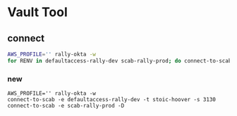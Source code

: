# Vault Tool

## connect
```sh
AWS_PROFILE='' rally-okta -w
for RENV in defaultaccess-rally-dev scab-rally-prod; do connect-to-scab -D -e ${RENV}; done
```

### new

```
AWS_PROFILE='' rally-okta -w
connect-to-scab -e defaultaccess-rally-dev -t stoic-hoover -s 3130
connect-to-scab -e scab-rally-prod -D
```
<!--stackedit_data:
eyJoaXN0b3J5IjpbLTExMjY2MTU5MjYsODY3OTM3MzUwXX0=
-->